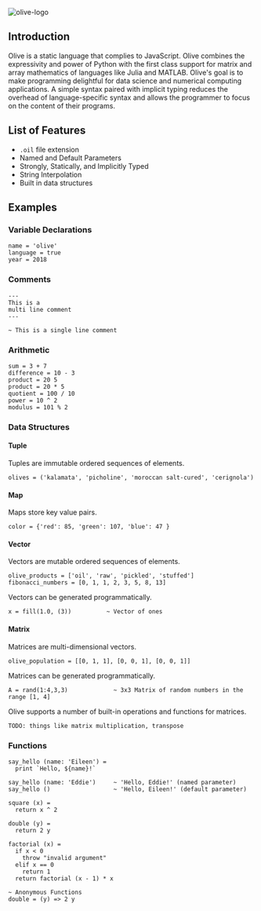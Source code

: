 ![olive-logo](https://github.com/eileenchoe/olive/blob/master/resources/olive-logo.png)
## Introduction
Olive is a static language that complies to JavaScript. Olive combines the expressivity and power of Python with the first class support for matrix and array mathematics of languages like Julia and MATLAB. Olive's goal is to make programming delightful for data science and numerical computing applications. A simple syntax paired with implicit typing reduces the overhead of language-specific syntax and allows the programmer to focus on the content of their programs.

## List of Features
- `.oil` file extension
- Named and Default Parameters
- Strongly, Statically, and Implicitly Typed
- String Interpolation
- Built in data structures

## Examples

### Variable Declarations

```
name = 'olive'
language = true
year = 2018
```

### Comments

```
---
This is a 
multi line comment
---

~ This is a single line comment
```

### Arithmetic

```
sum = 3 + 7
difference = 10 - 3
product = 20 5
product = 20 * 5
quotient = 100 / 10
power = 10 ^ 2
modulus = 101 % 2
```

### Data Structures

#### Tuple

Tuples are immutable ordered sequences of elements. 

```
olives = ('kalamata', 'picholine', 'moroccan salt-cured', 'cerignola')
```

#### Map

Maps store key value pairs.

```
color = {'red': 85, 'green': 107, 'blue': 47 }
```

#### Vector

Vectors are mutable ordered sequences of elements. 

```
olive_products = ['oil', 'raw', 'pickled', 'stuffed']
fibonacci_numbers = [0, 1, 1, 2, 3, 5, 8, 13]
```

Vectors can be generated programmatically.
```
x = fill(1.0, (3))          ~ Vector of ones

```

#### Matrix
Matrices are multi-dimensional vectors.

```
olive_population = [[0, 1, 1], [0, 0, 1], [0, 0, 1]]
```

Matrices can be generated programmatically.

```
A = rand(1:4,3,3)             ~ 3x3 Matrix of random numbers in the range [1, 4]
```

Olive supports a number of built-in operations and functions for matrices.

```
TODO: things like matrix multiplication, transpose
```

### Functions
```
say_hello (name: 'Eileen') =
  print `Hello, ${name}!`

say_hello (name: 'Eddie')     ~ 'Hello, Eddie!' (named parameter)
say_hello ()                  ~ 'Hello, Eileen!' (default parameter)

square (x) =
  return x ^ 2
 
double (y) =
  return 2 y
  
factorial (x) =
  if x < 0
    throw "invalid argument"
  elif x == 0
    return 1
  return factorial (x - 1) * x
  
~ Anonymous Functions
double = (y) => 2 y
```

